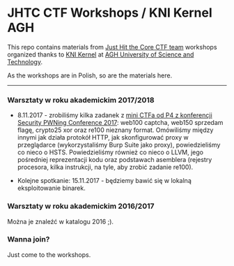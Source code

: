 # JHTC CTF Workshops / KNI Kernel AGH
This repo contains materials from [Just Hit the Core CTF team](https://ctftime.org/team/13830/) workshops organized thanks to [KNI Kernel](https://www.facebook.com/KNIKernel/) at [AGH University of Science and Technology](http://www.agh.edu.pl/en/).

As the workshops are in Polish, so are the materials here.

---

### Warsztaty w roku akademickim 2017/2018

* 8.11.2017 - zrobiliśmy kilka zadanek z [mini CTFa od P4 z konferencji Security PWNing Conference 2017](https://pwning2017.p4.team/tasks): web100 captcha, web150 sprzedam flagę, crypto25 xor oraz re100 nieznany format. Omówiliśmy między innymi jak działa protokół HTTP, jak skonfigurować proxy w przeglądarce (wykorzystaliśmy Burp Suite jako proxy), powiedzieliśmy co nieco o HSTS. Powiedzieliśmy również co nieco o LLVM, jego pośredniej reprezentacji kodu oraz podstawach asemblera (rejestry procesora, kilka instrukcji, na tyle, aby zrobić zadanie re100).

* Kolejne spotkanie: 15.11.2017 - będziemy bawić się w lokalną eksploitowanie binarek.


### Warsztaty w roku akademickim 2016/2017

Można je znaleźć w katalogu 2016 ;).


### Wanna join?

Just come to the workshops.


